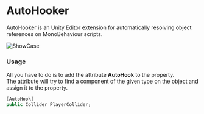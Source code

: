 # AutoHooker

AutoHooker is an Unity Editor extension for automatically resolving object references on MonoBehaviour scripts.  

![ShowCase](https://github.com/LukasKastern/AutoHooker/raw/master/showcase.gif)


### Usage

All you have to do is to add the attribute **AutoHook** to the property. </br>
The attribute will try to find a component of the given type on the object and assign it to the property.

``` csharp
[AutoHook]
public Collider PlayerCollider; 
```
